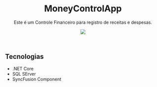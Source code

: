 ﻿<h1 align="center">
    MoneyControlApp
</h1>
<p align="center">Este é um Controle Financeiro para registro de receitas e despesas.</p>

<p align="center">
    <img src="~/app.png" />  
</p>
<br />


## Tecnologias
- .NET Core
- SQL SErver
- SyncFusion Component
